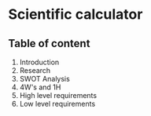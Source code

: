 # Scientific calculator
## Table of content

1. Introduction
2. Research
3. SWOT Analysis
4. 4W's and 1H
5. High level requirements
6. Low level requirements
